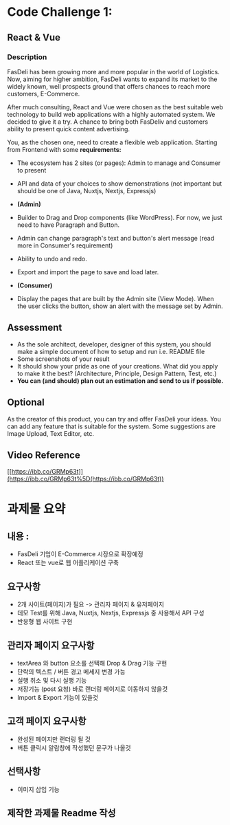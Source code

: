 
# **Code Challenge 1:**

## React & Vue

### Description

FasDeli has been growing more and more popular in the world of Logistics. Now, aiming for higher ambition, FasDeli wants to expand its market to the widely known, well prospects ground that offers chances to reach more customers, E-Commerce.

After much consulting, React and Vue were chosen as the best suitable web technology to build web applications with a highly automated system. We decided to give it a try. A chance to bring both FasDeliv and customers ability to present quick content advertising.

You, as the chosen one, need to create a flexible web application. Starting from Frontend with some **requirements:**

- The ecosystem has 2 sites (or pages): Admin to manage and Consumer to present
- API and data of your choices to show demonstrations (not important but should be one of Java, Nuxtjs, Nextjs, Expressjs)
- **(Admin)**

- Builder to Drag and Drop components (like WordPress). For now, we just need to have Paragraph and Button.

- Admin can change paragraph's text and button's alert message (read more in Consumer's requirement)

- Ability to undo and redo.

- Export and import the page to save and load later.

- **(Consumer)**

- Display the pages that are built by the Admin site (View Mode). When the user clicks the button, show an alert with the message set by Admin.

## Assessment

- As the sole architect, developer, designer of this system, you should make a simple document of how to setup and run i.e. README file
- Some screenshots of your result
- It should show your pride as one of your creations. What did you apply to make it the best? (Architecture, Principle, Design Pattern, Test, etc.)
- **You can (and should) plan out an estimation and send to us if possible.**

## Optional

As the creator of this product, you can try and offer FasDeli your ideas. You can add any feature that is suitable for the system. Some suggestions are Image Upload, Text Editor, etc.

## Video Reference

[[https://ibb.co/GRMp63t]](https://ibb.co/GRMp63t%5D(https://ibb.co/GRMp63t))

# 과제물 요약

## 내용 :

- FasDeli 기업이 E-Commerce 시장으로 확장예정
- React 또는 vue로 웹 어플리케이션 구축

## 요구사항

- 2개 사이트(페이지)가 필요 -> 관리자 페이지 & 유저페이지
- 데모 Test를 위해 Java, Nuxtjs, Nextjs, Expressjs 중 사용해서 API 구성
- 반응형 웹 사이트 구현

## 관리자 페이지 요구사항

- textArea 와 button 요소를 선택해 Drop & Drag 기능 구현
- 단락의 텍스트 / 버튼 경고 메세지 변경 가능
- 실행 취소 및 다시 실행 기능
- 저장기능 (post 요청) 바로 랜더링 페이지로 이동하지 않을것 
- Import & Export 기능이 있을것 

## 고객 페이지 요구사항

- 완성된 페이지만 랜더링 될 것 
- 버튼 클릭시 알람창에 작성했던 문구가 나올것 

## 선택사항 
- 이미지 삽입 기능 

## 제작한 과제물 Readme 작성 
